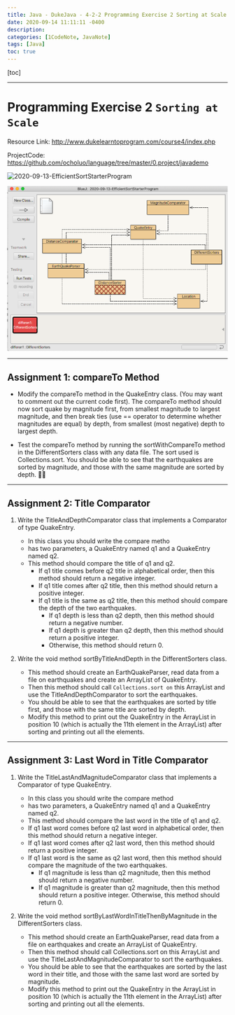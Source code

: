 ```yaml
---
title: Java - DukeJava - 4-2-2 Programming Exercise 2 Sorting at Scale
date: 2020-09-14 11:11:11 -0400
description:
categories: [1CodeNote, JavaNote]
tags: [Java]
toc: true
---
```


[toc]

---

# Programming Exercise 2 `Sorting at Scale`

Resource Link: http://www.dukelearntoprogram.com/course4/index.php

ProjectCode: https://github.com/ocholuo/language/tree/master/0.project/javademo

![2020-09-13-EfficientSortStarterProgram](https://github.com/ocholuo/ocholuo.github.io/blob/master/_posts/1.JAVA/img/javademo-EfficientSortStarterProgram.png)

![2020-09-13-EfficientSortStarterProgram](../../../../../assets/img/Javaimg/javademo-EfficientSortStarterProgram.png)


---

## Assignment 1: compareTo Method


- Modify the compareTo method in the QuakeEntry class. (You may want to comment out the current code first). The compareTo method should now sort quake by magnitude first, from smallest magnitude to largest magnitude, and then break ties (use == operator to determine whether magnitudes are equal) by depth, from smallest (most negative)
depth to largest depth.

- Test the compareTo method by running the sortWithCompareTo method in the DifferentSorters class with any data file. The sort used is Collections.sort. You should be able to see that the earthquakes are sorted by magnitude, and those with the same magnitude are sorted by depth.


---

## Assignment 2: Title Comparator

1. Write the TitleAndDepthComparator class that implements a Comparator of type QuakeEntry.
   - In this class you should write the compare metho
   - has two parameters, a QuakeEntry named q1 and a QuakeEntry named q2.
   - This method should compare the title of q1 and q2.
     - If q1 title comes before q2 title in alphabetical order, then this method should return a negative integer.
     - If q1 title comes after q2 title, then this method should return a positive integer.
     - If q1 title is the same as q2 title, then this method should compare the depth of the two earthquakes.
         - If q1 depth is less than q2 depth, then this method should return a negative number.
         - If q1 depth is greater than q2 depth, then this method should return a positive integer.
         - Otherwise, this method should return 0.


2. Write the void method sortByTitleAndDepth in the DifferentSorters class.
   - This method should create an EarthQuakeParser, read data from a file on earthquakes and create an ArrayList of QuakeEntry.
   - Then this method should call `Collections.sort on` this ArrayList and use the TitleAndDepthComparator to sort the earthquakes.
   - You should be able to see that the earthquakes are sorted by title first, and those with the same title are sorted by depth.
   - Modify this method to print out the QuakeEntry in the ArrayList in position 10 (which is actually the 11th element in the ArrayList) after sorting and printing out all the elements.



---

## Assignment 3: Last Word in Title Comparator

1. Write the TitleLastAndMagnitudeComparator class that implements a Comparator of type QuakeEntry.
   - In this class you should write the compare method
   - has two parameters, a QuakeEntry named q1 and a QuakeEntry named q2.
   - This method should compare the last word in the title of q1 and q2.
   - If q1 last word comes before q2 last word in alphabetical order, then this method should return a negative integer.
   - If q1 last word comes after q2 last word, then this method should return a positive integer.
   - If q1 last word is the same as q2 last word, then this method should compare the magnitude of the two earthquakes.
       - If q1 magnitude is less than q2 magnitude, then this method should return a negative number.
       - If q1 magnitude is greater than q2 magnitude, then this method should return a positive integer. Otherwise, this method should return 0.


2. Write the void method sortByLastWordInTitleThenByMagnitude in the DifferentSorters class.
   - This method should create an EarthQuakeParser, read data from a file on earthquakes and create an ArrayList of QuakeEntry.
   - Then this method should call Collections.sort on this ArrayList and use the TitleLastAndMagnitudeComparator to sort the earthquakes.
   - You should be able to see that the earthquakes are sorted by the last word in their title, and those with the same last word are sorted by magnitude.
   - Modify this method to print out the QuakeEntry in the ArrayList in position 10 (which is actually the 11th element in the ArrayList) after sorting and printing out all the elements.


